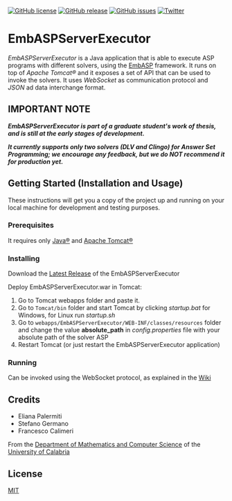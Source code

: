 
[![GitHub license](https://img.shields.io/badge/license-MIT-blue.svg)](https://raw.githubusercontent.com/DeMaCS-UNICAL/EmbASPServerExecutor/master/LICENSE)
[![GitHub release](https://img.shields.io/github/release/DeMaCS-UNICAL/EmbASPServerExecutor.svg)](https://github.com/DeMaCS-UNICAL/EmbASPServerExecutor/releases/latest)
[![GitHub issues](https://img.shields.io/github/issues/DeMaCS-UNICAL/EmbASPServerExecutor.svg)](https://github.com/DeMaCS-UNICAL/EmbASPServerExecutor/issues)
[![Twitter](https://img.shields.io/twitter/url/https/github.com/DeMaCS-UNICAL/EmbASPServerExecutor.svg?style=social)](https://twitter.com/intent/tweet?text=Wow:&url=%5Bobject%20Object%5D)

# EmbASPServerExecutor
_EmbASPServerExecutor_ is a Java application that is able to execute ASP programs with different solvers, using the [EmbASP](https://github.com/DeMaCS-UNICAL/EmbASP) framework.
It runs on top of _Apache Tomcat&reg;_ and it exposes a set of API that can be used to invoke the solvers.
It uses _WebSocket_ as communication protocol and _JSON_ ad data interchange format.


## IMPORTANT NOTE

__*EmbASPServerExecutor is part of a graduate student's work of thesis, and is still at the early stages of development.*__

__*It currently supports only two solvers (DLV and Clingo) for Answer Set Programming; we encourage any feedback, but we do NOT recommend it for production yet.*__


## Getting Started (Installation and Usage)
These instructions will get you a copy of the project up and running on your local machine for development and testing purposes.

### Prerequisites
It requires only [Java&reg;](http://oracle.com/java) and [Apache Tomcat&reg;](http://tomcat.apache.org)

### Installing
Download the [Latest Release](../../releases/latest) of the EmbASPServerExecutor

Deploy EmbASPServerExecutor.war in Tomcat:
 1. Go to Tomcat webapps folder and paste it.
 2. Go to `Tomcat/bin` folder and start Tomcat by clicking *startup.bat* for Windows, for Linux run *startup.sh*
 3. Go to `webapps/EmbASPServerExecutor/WEB-INF/classes/resources` folder and change the value **absolute_path** in *config.properties* file with your absolute path of the solver ASP
 4. Restart Tomcat (or just restart the EmbASPServerExecutor application)

### Running
Can be invoked using the WebSocket protocol, as explained in the [Wiki](https://github.com/DeMaCS-UNICAL/EmbASPServerExecutor/wiki/APIs)


## Credits
 - Eliana Palermiti
 - Stefano Germano
 - Francesco Calimeri

From the [Department of Mathematics and Computer Science](https://www.mat.unical.it) of the [University of Calabria](http://unical.it)


## License
  [MIT](LICENSE)
